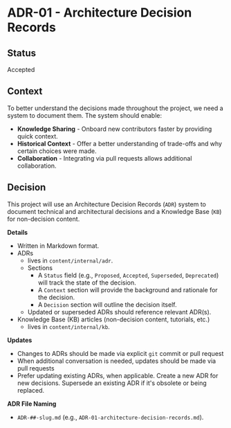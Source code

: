 # ADR-01 - Architecture Decision Records

## Status
Accepted

## Context

To better understand the decisions made throughout the project, we need a system to document them. The system should enable:

- **Knowledge Sharing** - Onboard new contributors faster by providing quick context.
- **Historical Context** - Offer a better understanding of trade-offs and why certain choices were made.
- **Collaboration** - Integrating via pull requests allows additional collaboration.

## Decision

This project will use an Architecture Decision Records (`ADR`) system to document technical and architectural decisions and a Knowledge Base (`KB`) for non-decision content.

**Details**
- Written in Markdown format.
- ADRs
  - lives in `content/internal/adr`.
  - Sections
    - A `Status` field (e.g., `Proposed`, `Accepted`, `Superseded`, `Deprecated`) will track the state of the decision.
    - A `Context` section will provide the background and rationale for the decision.
    - A `Decision` section will outline the decision itself.
  - Updated or superseded ADRs should reference relevant ADR(s).
- Knowledge Base (KB) articles (non-decision content, tutorials, etc.)
  - lives in `content/internal/kb`.

**Updates**
- Changes to ADRs should be made via explicit `git` commit or pull request
- When additional conversation is needed, updates should be made via pull requests
- Prefer updating existing ADRs, when applicable. Create a new ADR for new decisions. Supersede an existing ADR if it's obsolete or being replaced.

**ADR File Naming**
- `ADR-##-slug.md` (e.g., `ADR-01-architecture-decision-records.md`).
